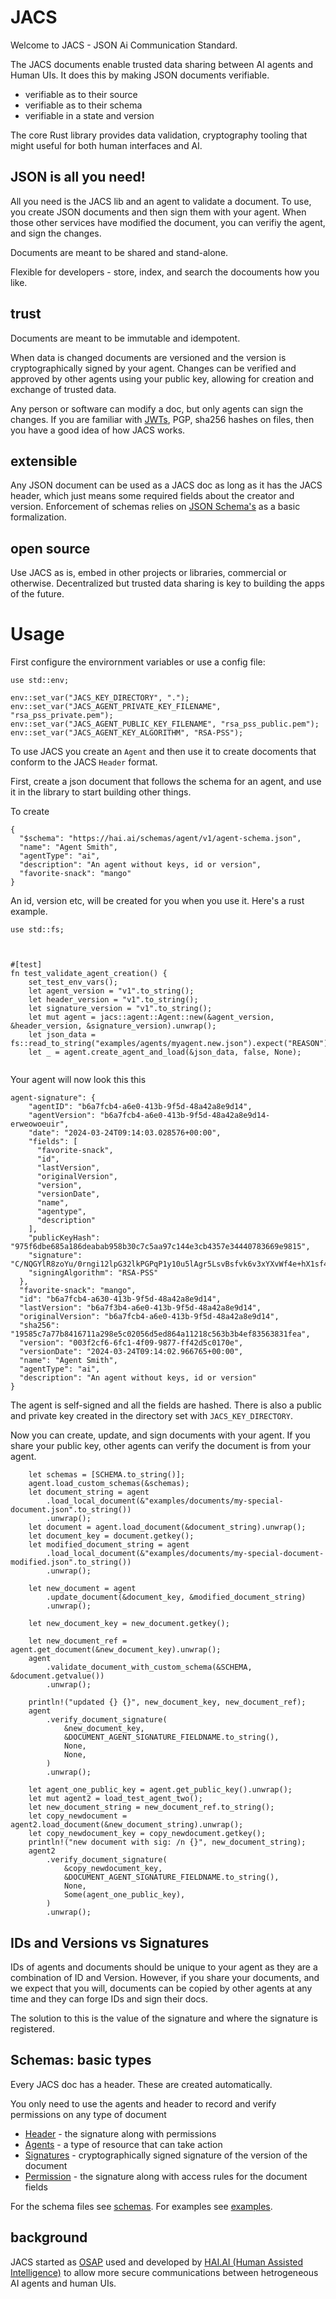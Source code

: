 # JACS

Welcome to JACS - JSON Ai Communication Standard.

The JACS documents enable trusted data sharing between AI agents and Human UIs. It does this by making JSON documents verifiable.

 - verifiable as to their source
 - verifiable as to their schema
 - verifiable in a state and version

The core Rust library provides data validation, cryptography tooling that might useful for both human interfaces and AI.


## JSON is all you need!

All you need is the JACS lib and an agent to validate a document. To use, you create JSON documents and then sign them with your agent.  When those other services have modified the document, you can verifiy the agent, and sign the changes.

Documents are meant to be shared and stand-alone.

Flexible for developers - store, index, and search the docouments how you like.


## trust

Documents are meant to be immutable and idempotent.

When data is changed documents are versioned and the version is cryptographically signed by your agent.
Changes can be verified and approved by other agents using your public key, allowing for creation and exchange of trusted data.

Any person or software can modify a doc, but only agents can sign the changes.
If you are familiar with [JWTs](https://jwt.io/), PGP, sha256 hashes on files, then you have a good idea of how JACS works.

## extensible

Any JSON document can be used as a JACS doc as long as it has the JACS header, which just means some required fields about the creator and version.
Enforcement of schemas relies on [JSON Schema's](https://json-schema.org/) as a basic formalization.

## open source

Use JACS as is, embed in other projects or libraries, commercial or otherwise.
Decentralized but trusted data sharing is key to building the apps of the future.

# Usage

First configure the envirornment variables or use a config file:

```
use std::env;

env::set_var("JACS_KEY_DIRECTORY", ".");
env::set_var("JACS_AGENT_PRIVATE_KEY_FILENAME", "rsa_pss_private.pem");
env::set_var("JACS_AGENT_PUBLIC_KEY_FILENAME", "rsa_pss_public.pem");
env::set_var("JACS_AGENT_KEY_ALGORITHM", "RSA-PSS");
```

To use JACS you create an `Agent`  and then use it to create docoments that conform to the JACS `Header` format.

First, create a json document that follows the schema for an agent, and use it in the library to start building other things.

To create

```
{
  "$schema": "https://hai.ai/schemas/agent/v1/agent-schema.json",
  "name": "Agent Smith",
  "agentType": "ai",
  "description": "An agent without keys, id or version",
  "favorite-snack": "mango"
}

```

An id, version etc, will be created for you when you use it.
Here's a rust example.

```
use std::fs;



#[test]
fn test_validate_agent_creation() {
    set_test_env_vars();
    let agent_version = "v1".to_string();
    let header_version = "v1".to_string();
    let signature_version = "v1".to_string();
    let mut agent = jacs::agent::Agent::new(&agent_version, &header_version, &signature_version).unwrap();
    let json_data = fs::read_to_string("examples/agents/myagent.new.json").expect("REASON");
    let _ = agent.create_agent_and_load(&json_data, false, None);


```

Your agent will now look this this

```
agent-signature": {
    "agentID": "b6a7fcb4-a6e0-413b-9f5d-48a42a8e9d14",
    "agentVersion": "b6a7fcb4-a6e0-413b-9f5d-48a42a8e9d14-erweowoeuir",
    "date": "2024-03-24T09:14:03.028576+00:00",
    "fields": [
      "favorite-snack",
      "id",
      "lastVersion",
      "originalVersion",
      "version",
      "versionDate",
      "name",
      "agentype",
      "description"
    ],
    "publicKeyHash": "975f6dbe685a186deabab958b30c7c5aa97c144e3cb4357e34440783669e9815",
    "signature": "C/NQGYlR8zoYu/0rngi12lpG32lkPGPqP1y10u5lAgr5LsvBsfvk6v3xYXvWf4e+hX1sf4YxRbolawXE0wfqRXiLazhBA2zpz0Yn4i4bfaqBd7S8+ARoWyiolXa3tcAaxdXTRiu9VWwdfBhh4Nuku+LY/Q1XkRvwCuGf0MVZmbhX9JhfPTJMK+V2zCnzWOFX15IJBUnKcSY5847Sn/aDESuu7GpRN9XJej2gIQock1iVCITr0OCp9DZryMPARWoSWGdsFZBoUiGEkKtcExcZDaKZbDSfwTXauV2yd2VrhwRhl2eu8MICWui3j7KCIHSBJ+eLTELuUFkurNuffol+aw==",
    "signingAlgorithm": "RSA-PSS"
  },
  "favorite-snack": "mango",
  "id": "b6a7fcb4-a630-413b-9f5d-48a42a8e9d14",
  "lastVersion": "b6a7f3b4-a6e0-413b-9f5d-48a42a8e9d14",
  "originalVersion": "b6a7fcb4-a6e0-413b-9f5d-48a42a8e9d14",
  "sha256": "19585c7a77b8416711a298e5c02056d5ed864a11218c563b3b4ef83563831fea",
  "version": "003f2cf6-6fc1-4f09-9877-ff42d5c0170e",
  "versionDate": "2024-03-24T09:14:02.966765+00:00",
  "name": "Agent Smith",
  "agentType": "ai",
  "description": "An agent without keys, id or version"
}

```

The agent is self-signed and all the fields are hashed.
There is also a public and private key created in the directory set with `JACS_KEY_DIRECTORY`.

Now you can create, update, and sign documents with your agent. If you share your public key, other agents can verify the document is from your agent.

```
    let schemas = [SCHEMA.to_string()];
    agent.load_custom_schemas(&schemas);
    let document_string = agent
        .load_local_document(&"examples/documents/my-special-document.json".to_string())
        .unwrap();
    let document = agent.load_document(&document_string).unwrap();
    let document_key = document.getkey();
    let modified_document_string = agent
        .load_local_document(&"examples/documents/my-special-document-modified.json".to_string())
        .unwrap();

    let new_document = agent
        .update_document(&document_key, &modified_document_string)
        .unwrap();

    let new_document_key = new_document.getkey();

    let new_document_ref = agent.get_document(&new_document_key).unwrap();
    agent
        .validate_document_with_custom_schema(&SCHEMA, &document.getvalue())
        .unwrap();

    println!("updated {} {}", new_document_key, new_document_ref);
    agent
        .verify_document_signature(
            &new_document_key,
            &DOCUMENT_AGENT_SIGNATURE_FIELDNAME.to_string(),
            None,
            None,
        )
        .unwrap();

    let agent_one_public_key = agent.get_public_key().unwrap();
    let mut agent2 = load_test_agent_two();
    let new_document_string = new_document_ref.to_string();
    let copy_newdocument = agent2.load_document(&new_document_string).unwrap();
    let copy_newdocument_key = copy_newdocument.getkey();
    println!("new document with sig: /n {}", new_document_string);
    agent2
        .verify_document_signature(
            &copy_newdocument_key,
            &DOCUMENT_AGENT_SIGNATURE_FIELDNAME.to_string(),
            None,
            Some(agent_one_public_key),
        )
        .unwrap();
```

## IDs and Versions vs Signatures

IDs of agents and documents should be unique to your agent as they are a combination of ID and Version. However, if you share your documents, and we expect that you will, documents can be copied by other agents at any time and they can forge IDs and sign their docs.

The solution to this is the value of the signature and where the signature is registered.


## Schemas: basic types

Every JACS doc has a header. These are created automatically.

You only need to use the agents and header to record and verify permissions on any type of document

 - [Header](./docs/schema/header.md) -  the signature along with permissions
 - [Agents](./docs/schema/agent.md) - a type of resource that can take action
 - [Signatures](./docs/schema/components/signature.md) - cryptographically signed signature of the version of the document
 - [Permission](./docs/schema/components/permission.md) -  the signature along with  access rules for the document fields

For the schema files see [schemas](./schemas).
For examples see [examples](./examples).


## background

JACS started as [OSAP](https://github.com/HumanAssistedIntelligence/OSAP) used and developed by [HAI.AI (Human Assisted Intelligence)](https://hai.ai) to allow more secure communications between hetrogeneous AI agents and human UIs.





